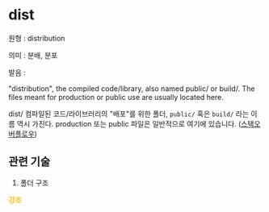 # dist

원형 : distribution

의미  : 분배, 분포

발음 : 

"distribution", the compiled code/library, also named public/ or build/. The files meant for production or public use are usually located here.

dist/
컴파일된 코드/라이브러리의 "배포"를 위한 폴더, ```public/``` 혹은 ```build/``` 라는 이름 역시 가진다. production 또는 public 파일은 일반적으로 여기에 있습니다.
([스택오버플로우](https://stackoverflow.com/questions/22842691/what-is-the-meaning-of-the-dist-directory-in-open-source-projects))

## 관련 기술
1. 폴더 구조

<span style="color:#FFBF00; font-weight:bold;">강조</span>